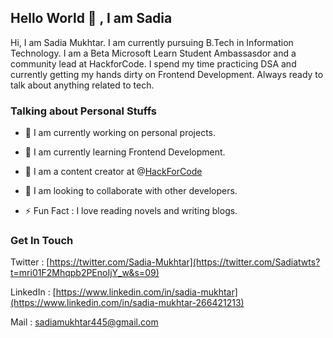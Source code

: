 
## Hello World 👋 , I am Sadia

Hi, I am Sadia Mukhtar. I am currently pursuing B.Tech in Information Technology. I am a Beta Microsoft Learn Student Ambassasdor and a community lead at HackforCode. I spend my time practicing DSA and currently getting my hands dirty on Frontend Development. Always ready to talk about anything related to tech.
 

### Talking about Personal Stuffs

*   🌱 I am currently working on personal projects.
    
*   🚀 I am currently learning Frontend Development.
    
*   📝 I am a content creator at @[HackForCode](@HackForCode)
    
*   🤝 I am looking to collaborate with other developers.
    
*   ⚡ Fun Fact : I love reading novels and writing blogs.
    

### Get In Touch

Twitter : [https://twitter.com/Sadia-Mukhtar](https://twitter.com/Sadiatwts?t=mri01F2Mhqpb2PEnoIjY_w&s=09)

LinkedIn : [https://www.linkedin.com/in/sadia-mukhtar](https://www.linkedin.com/in/sadia-mukhtar-266421213)

Mail : [sadiamukhtar445@gmail.com](http://sadiamukhtar445@gmail.com)

<!--
**saadiamukhtar/saadiamukhtar** is a ✨ _special_ ✨ repository because its `README.md` (this file) appears on your GitHub profile.

Here are some ideas to get you started:

- 🔭 I’m currently working on ...
- 🌱 I’m currently learning ...
- 👯 I’m looking to collaborate on ...
- 🤔 I’m looking for help with ...
- 💬 Ask me about ...
- 📫 How to reach me: ...
- 😄 Pronouns: ...
- ⚡ Fun fact: ...
-->
